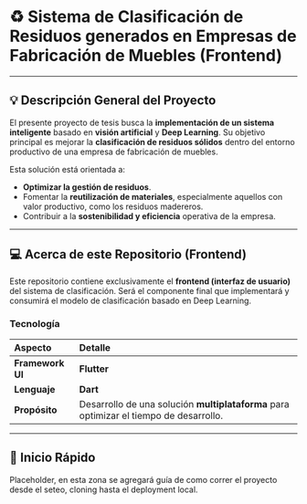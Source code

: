 # ♻️ Sistema de Clasificación de Residuos generados en Empresas de Fabricación de Muebles (Frontend)

---

## 💡 Descripción General del Proyecto

El presente proyecto de tesis busca la **implementación de un sistema inteligente** basado en **visión artificial** y **Deep Learning**. Su objetivo principal es mejorar la **clasificación de residuos sólidos** dentro del entorno productivo de una empresa de fabricación de muebles.

Esta solución está orientada a:
* **Optimizar la gestión de residuos**.
* Fomentar la **reutilización de materiales**, especialmente aquellos con valor productivo, como los residuos madereros.
* Contribuir a la **sostenibilidad y eficiencia** operativa de la empresa.

---

## 💻 Acerca de este Repositorio (Frontend)

Este repositorio contiene exclusivamente el **frontend (interfaz de usuario)** del sistema de clasificación. Será el componente final que implementará y consumirá el modelo de clasificación basado en Deep Learning.

### Tecnología

| Aspecto | Detalle |
| :--- | :--- |
| **Framework UI** | **Flutter** |
| **Lenguaje** | **Dart** |
| **Propósito** | Desarrollo de una solución **multiplataforma** para optimizar el tiempo de desarrollo. |

---

## 🚀 Inicio Rápido
Placeholder, en esta zona se agregará guía de como correr el proyecto desde el seteo, cloning hasta el deployment local.